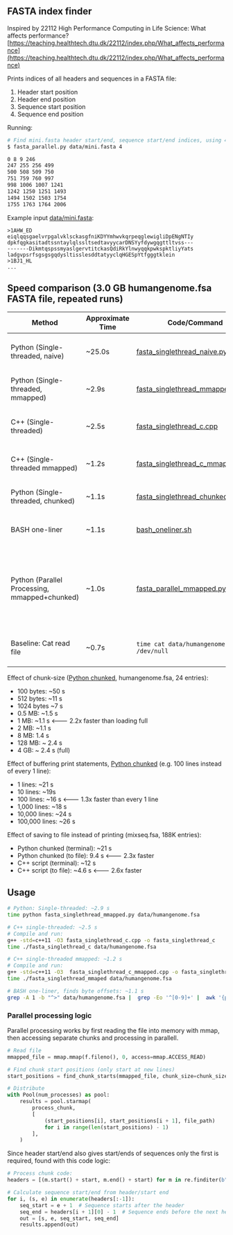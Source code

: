 ## FASTA index finder

Inspired by 22112 High Performance Computing in Life Science: What affects performance?
[https://teaching.healthtech.dtu.dk/22112/index.php/What_affects_performance](https://teaching.healthtech.dtu.dk/22112/index.php/What_affects_performance)

Prints indices of all headers and sequences in a FASTA file:
1. Header start position
2. Header end position
3. Sequence start position
4. Sequence end position

Running:
```bash
# Find mini.fasta header start/end, sequence start/end indices, using 4 cores
$ fasta_parallel.py data/mini.fasta 4

0 8 9 246
247 255 256 499
500 508 509 750
751 759 760 997
998 1006 1007 1241
1242 1250 1251 1493
1494 1502 1503 1754
1755 1763 1764 2006
```

Example input [data/mini.fasta](data/mini.fasta):

```fasta
>1AHW_ED
eiqlqqsgaelvrpgalvklsckasgfniKDYYmhwvkqrpeqglewigliDpENgNTIy
dpkfqgkasitadtssntaylqlssltsedtavyycarDNSYyfdywgqgttltvss---
-------DikmtqspssmyaslgervtitckasQdiRkYlnwyqqkpwkspktliyYats
ladgvpsrfsgsgsgqdysltisslesddtatyyclqHGESpYtfgggtklein
>1BJ1_HL
...
```

## Speed comparison (3.0 GB humangenome.fsa FASTA file, repeated runs)

| Method                          | Approximate Time | Code/Command       | Description                                   |
|---------------------------------|-----------------|--------------------|-----------------------------------------------|
| Python (Single-threaded, naive)        | ~25.0s           | [fasta_singlethread_naive.py](fasta_singlethread_naive.py) | Python process lines while reading        |
| Python (Single-threaded, mmapped)        | ~2.9s           | [fasta_singlethread_mmapped.py](fasta_singlethread_mmapped.py) | Python process memory-mapped file        |
| C++ (Single-threaded)           | ~2.5s           | [fasta_singlethread_c.cpp](fasta_singlethread_c.cpp) | C++ process lines while reading            |
| C++ (Single-threaded mmapped)   | ~1.2s           | [fasta_singlethread_c_mmapped.cpp](fasta_singlethread_c_mmapped.cpp) | C++ process memory-mapped file |
| Python (Single-threaded, chunked)                  | ~1.1s           | [fasta_singlethread_chunked.py](fasta_singlethread_chunked.py) | Processes 1 MB of file at once      |
| BASH one-liner                  | ~1.1s           | [bash_oneliner.sh](bash_oneliner.sh) | BASH one-liner that finds byte offsets        |
| Python (Parallel Processing, mmapped+chunked)    | ~1.0s           | [fasta_parallel_mmapped.py](fasta_parallel_mmapped.py) | Python with parallel processing on mmaped file split into chunks, using 16 cores |
| Baseline: Cat read file         | ~0.7s           | `time cat data/humangenome.fsa > /dev/null` | Using `cat` to read the file as a baseline    |

Effect of chunk-size ([Python chunked](fasta_singlethread_chunked), humangenome.fsa, 24 entries):
- 100 bytes: ~50 s
- 512 bytes: ~11 s
- 1024 bytes ~7 s
- 0.5 MB: ~1.5 s
- 1 MB: ~1.1 s  <--- 2.2x faster than loading full
- 2 MB: ~1.1 s
- 8 MB: 1.4 s
- 128 MB: ~ 2.4 s
- 4 GB: ~ 2.4 s (full)


Effect of buffering print statements, [Python chunked](fasta_singlethread_chunked_printbuffer.py) (e.g. 100 lines instead of every 1 line):
- 1 lines: ~21 s
- 10 lines: ~19s
- 100 lines: ~16 s <--- 1.3x faster than every 1 line
- 1,000 lines: ~18 s
- 10,000 lines: ~24 s
- 100,000 lines: ~26 s

Effect of saving to file instead of printing (mixseq.fsa, 188K entries):
- Python chunked (terminal): ~21 s
- Python chunked (to file): 9.4 s <--- 2.3x faster
- C++ script (terminal): ~12 s
- C++ script (to file): ~4.6 s <--- 2.6x faster


## Usage

```bash
# Python: Single-threaded: ~2.9 s
time python fasta_singlethread_mmapped.py data/humangenome.fsa

# C++ single-threaded: ~2.5 s
# Compile and run:
g++ -std=c++11 -O3 fasta_singlethread_c.cpp -o fasta_singlethread_c
time ./fasta_singlethread_c data/humangenome.fsa

# C++ single-threaded mmapped: ~1.2 s
# Compile and run:
g++ -std=c++11 -O3  fasta_singlethread_c_mmapped.cpp -o fasta_singlethread_cmmapped -lboost_iostreams
time ./fasta_singlethread_mmaped data/humangenome.fsa

# BASH one-liner, finds byte offsets: ~1.1 s
grep -A 1 -b "^>" data/humangenome.fsa |  grep -Eo '^[0-9]+' |  awk '{printf "%s\n%s\n", $1-1, $1}' | tail -n +2 | paste - - - -
```

### Parallel processing logic

Parallel processing works by first reading the file into memory with mmap, then accessing separate chunks and processing in parallell.


```python
# Read file
mmapped_file = mmap.mmap(f.fileno(), 0, access=mmap.ACCESS_READ)

# Find chunk start positions (only start at new lines)
start_positions = find_chunk_starts(mmapped_file, chunk_size=chunk_size)

# Distribute
with Pool(num_processes) as pool:
    results = pool.starmap(
        process_chunk,
        [
            (start_positions[i], start_positions[i + 1], file_path)
            for i in range(len(start_positions) - 1)
        ],
    )
```

Since header start/end also gives start/ends of sequences
only the first is required, found with this code logic:

```python
# Process chunk code:
headers = [(m.start() + start, m.end() + start) for m in re.finditer(b">.*", chunk)]

# Calculate sequence start/end from header/start end
for i, (s, e) in enumerate(headers[:-1]):
    seq_start = e + 1  # Sequence starts after the header
    seq_end = headers[i + 1][0] - 1  # Sequence ends before the next header
    out = [s, e, seq_start, seq_end]
    results.append(out)
```
